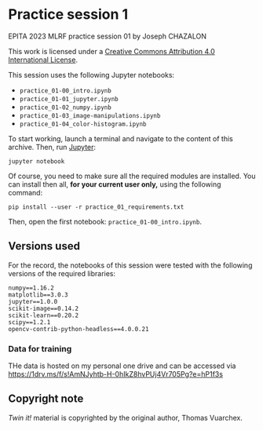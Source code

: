 # Practice session 1

EPITA 2023 MLRF practice session 01 by Joseph CHAZALON

This work is licensed under a [Creative Commons Attribution 4.0 International License](http://creativecommons.org/licenses/by/4.0/).

This session uses the following Jupyter notebooks:
- `practice_01-00_intro.ipynb`
- `practice_01-01_jupyter.ipynb`
- `practice_01-02_numpy.ipynb`
- `practice_01-03_image-manipulations.ipynb`
- `practice_01-04_color-histogram.ipynb`

To start working, launch a terminal and navigate to the content of this archive.
Then, run [Jupyter](https://jupyter.org/):
```shell
jupyter notebook
```

Of course, you need to make sure all the required modules are installed.
You can install then all, **for your current user only,** using the following command:
```shell
pip install --user -r practice_01_requirements.txt
```

Then, open the first notebook: `practice_01-00_intro.ipynb`.


## Versions used
For the record, the notebooks of this session were tested with the following versions of the required libraries:
```
numpy==1.16.2
matplotlib==3.0.3
jupyter==1.0.0
scikit-image==0.14.2
scikit-learn==0.20.2
scipy==1.2.1
opencv-contrib-python-headless==4.0.0.21
```

### Data for training

THe data is hosted on my personal one drive and can be accessed via https://1drv.ms/f/s!AmNJyhtb-H-0hIkZ8hvPUj4Vr705Pg?e=hP1f3s


## Copyright note
*Twin it!* material is copyrighted by the original author, Thomas Vuarchex.
